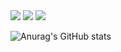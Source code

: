 <img src="https://img.shields.io/badge/Firebase-FFCA28?style=flat-square&logo=firebase&logoColor=white"/>
<img src="https://img.shields.io/badge/Python-3776AB?style=for-the-badge&logo=Python&logoColor=white">
<img src="https://img.shields.io/badge/React-61DAFB?style=flat&logo=React&logoColor=white"/>

![Anurag's GitHub stats](https://github-readme-stats.vercel.app/api?username=fito-daehyeon&show_icons=true&theme=radical)
